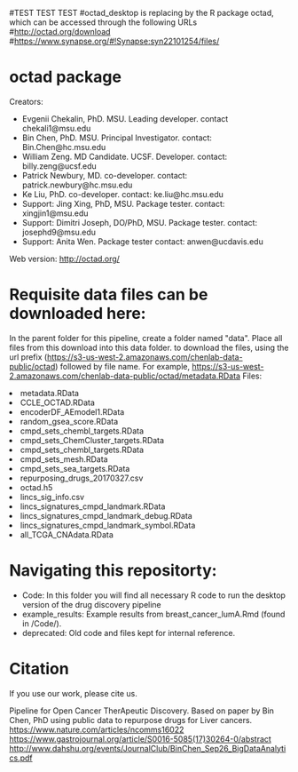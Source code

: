 
#TEST TEST TEST
#octad_desktop is replacing by the R package octad, which can be accessed through the following URLs
#http://octad.org/download
#https://www.synapse.org/#!Synapse:syn22101254/files/

# octad package
Creators: 
<ul>
<li>Evgenii Chekalin, PhD. MSU. Leading developer. contact chekali1@msu.edu</li>
<li>Bin Chen, PhD. MSU. Principal Investigator. contact: Bin.Chen@hc.msu.edu</li>
<li>William Zeng. MD Candidate. UCSF. Developer. contact: billy.zeng@ucsf.edu</li>
<li>Patrick Newbury, MD. co-developer. contact: patrick.newbury@hc.msu.edu</li>
<li>Ke Liu, PhD. co-developer. contact: ke.liu@hc.msu.edu</li>
<li>Support: Jing Xing, PhD, MSU. Package tester. contact: xingjin1@msu.edu</li>
<li>Support: Dimitri Joseph, DO/PhD, MSU. Package tester. contact: josephd9@msu.edu</li>
<li>Support: Anita Wen. Package tester contact: anwen@ucdavis.edu</li>
</ul>

Web version: http://octad.org/

# Requisite data files can be downloaded here:

In the parent folder for this pipeline, create a folder named "data". Place all files from this download into this data folder.
to download the files, using the url prefix (https://s3-us-west-2.amazonaws.com/chenlab-data-public/octad) followed by file name. For example, https://s3-us-west-2.amazonaws.com/chenlab-data-public/octad/metadata.RData
Files: 
<li>metadata.RData</li>
<li>CCLE_OCTAD.RData</li>
<li>encoderDF_AEmodel1.RData</li>
<li>random_gsea_score.RData</li>
<li>cmpd_sets_chembl_targets.RData</li>
<li>cmpd_sets_ChemCluster_targets.RData</li>
<li>cmpd_sets_chembl_targets.RData</li>
<li>cmpd_sets_mesh.RData</li>
<li>cmpd_sets_sea_targets.RData</li>
<li>repurposing_drugs_20170327.csv </li>
<li>octad.h5</li>
<li>lincs_sig_info.csv</li>
<li>lincs_signatures_cmpd_landmark.RData</li>
<li>lincs_signatures_cmpd_landmark_debug.RData</li>
<li>lincs_signatures_cmpd_landmark_symbol.RData</li>
<li>all_TCGA_CNAdata.RData</li>
</ul>

# Navigating this repositorty:
<ul>
  <li>Code: In this folder you will find all necessary R code to run the desktop version of the drug discovery pipeline</li>
  <li>example_results: Example results from breast_cancer_lumA.Rmd (found in /Code/).</li>
  <li>deprecated: Old code and files kept for internal reference.</li>
</ul>

# Citation
If you use our work, please cite us.

Pipeline for Open Cancer TherApeutic Discovery. Based on paper by Bin Chen, PhD using public data to repurpose drugs for Liver cancers.
https://www.nature.com/articles/ncomms16022
https://www.gastrojournal.org/article/S0016-5085(17)30264-0/abstract
http://www.dahshu.org/events/JournalClub/BinChen_Sep26_BigDataAnalytics.pdf





